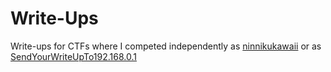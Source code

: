 # Write-Ups


Write-ups for CTFs where I competed independently as [ninnikukawaii](https://ctftime.org/user/71811) or as [SendYourWriteUpTo192.168.0.1](https://ctftime.org/team/182613)
